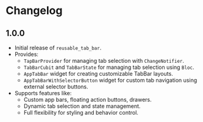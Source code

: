 
# Changelog

## 1.0.0

- Initial release of `reusable_tab_bar`.
- Provides:
    - `TapBarProvider` for managing tab selection with `ChangeNotifier`.
    - `TabBarCubit` and `TabBarState` for managing tab selection using `Bloc`.
    - `AppTabBar` widget for creating customizable TabBar layouts.
    - `AppTabBarWithSelectorButton` widget for custom tab navigation using external selector buttons.
- Supports features like:
    - Custom app bars, floating action buttons, drawers.
    - Dynamic tab selection and state management.
    - Full flexibility for styling and behavior control.
